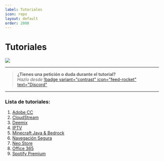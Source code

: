 ```yaml
---
label: Tutoriales
icon: repo
layout: default
order: 2000
---
```


# Tutoriales

![](https://i.postimg.cc/KzL1PCBG/Header-Tutos.png)

---

> **¿Tienes una petición o duda durante el tutorial?**       
> *Hazlo desde* [!badge variant="contrast" icon="feed-rocket" text="Discord"](https://discord.gg/hVKeY3uEru) 

---

### Lista de tutoriales:

1. [Adobe CC](adobeCC.md)
2. [CloudStream](cloudstream.md)
3. [Deemix](deemix.md)
4. [IPTV](IPTV.md)
5. [Minecraft Java & Bedrock](minecraft.md)
6. [Navegación Segura](navega-seguro.md)
7. [Neo Store](neostore.md)
8. [Office 365](Win-O365.md)
9. [Spotify Premium](spotify-premium.md)

